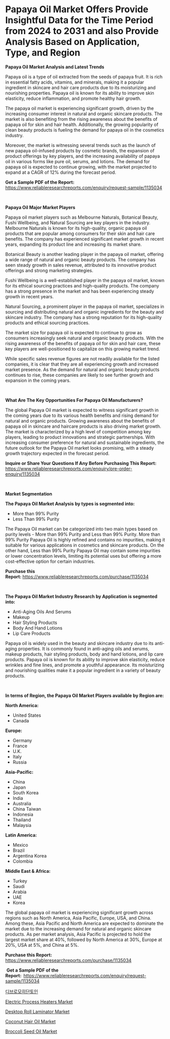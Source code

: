 <p><h1>Papaya Oil Market Offers Provide Insightful Data for the Time Period from 2024 to 2031 and also Provide Analysis Based on Application, Type, and Region</h1></p><p><strong>Papaya Oil Market Analysis and Latest Trends</strong></p>
<p><p>Papaya oil is a type of oil extracted from the seeds of papaya fruit. It is rich in essential fatty acids, vitamins, and minerals, making it a popular ingredient in skincare and hair care products due to its moisturizing and nourishing properties. Papaya oil is known for its ability to improve skin elasticity, reduce inflammation, and promote healthy hair growth.</p><p>The papaya oil market is experiencing significant growth, driven by the increasing consumer interest in natural and organic skincare products. The market is also benefiting from the rising awareness about the benefits of papaya oil for skin and hair health. Additionally, the growing popularity of clean beauty products is fueling the demand for papaya oil in the cosmetics industry.</p><p>Moreover, the market is witnessing several trends such as the launch of new papaya oil-infused products by cosmetic brands, the expansion of product offerings by key players, and the increasing availability of papaya oil in various forms like pure oil, serums, and lotions. The demand for papaya oil is expected to continue growing, with the market projected to expand at a CAGR of 12% during the forecast period.</p></p>
<p><strong>Get a Sample PDF of the Report:&nbsp;</strong> <a href="https://www.reliableresearchreports.com/enquiry/request-sample/1135034">https://www.reliableresearchreports.com/enquiry/request-sample/1135034</a></p>
<p>&nbsp;</p>
<p><strong>Papaya Oil Major Market Players</strong></p>
<p><p>Papaya oil market players such as Melbourne Naturals, Botanical Beauty, Fushi Wellbeing, and Natural Sourcing are key players in the industry. Melbourne Naturals is known for its high-quality, organic papaya oil products that are popular among consumers for their skin and hair care benefits. The company has experienced significant market growth in recent years, expanding its product line and increasing its market share.</p><p>Botanical Beauty is another leading player in the papaya oil market, offering a wide range of natural and organic beauty products. The company has seen steady growth in sales revenue, attributed to its innovative product offerings and strong marketing strategies. </p><p>Fushi Wellbeing is a well-established player in the papaya oil market, known for its ethical sourcing practices and high-quality products. The company has a strong presence in the market and has been experiencing steady growth in recent years.</p><p>Natural Sourcing, a prominent player in the papaya oil market, specializes in sourcing and distributing natural and organic ingredients for the beauty and skincare industry. The company has a strong reputation for its high-quality products and ethical sourcing practices.</p><p>The market size for papaya oil is expected to continue to grow as consumers increasingly seek natural and organic beauty products. With the rising awareness of the benefits of papaya oil for skin and hair care, these key players are well-positioned to capitalize on this growing market trend.</p><p>While specific sales revenue figures are not readily available for the listed companies, it is clear that they are all experiencing growth and increased market presence. As the demand for natural and organic beauty products continues to rise, these companies are likely to see further growth and expansion in the coming years.</p></p>
<p>&nbsp;</p>
<p><strong>What Are The Key Opportunities For Papaya Oil Manufacturers?</strong></p>
<p><p>The global Papaya Oil market is expected to witness significant growth in the coming years due to its various health benefits and rising demand for natural and organic products. Growing awareness about the benefits of papaya oil in skincare and haircare products is also driving market growth. The market is characterized by a high level of competition among key players, leading to product innovations and strategic partnerships. With increasing consumer preference for natural and sustainable ingredients, the future outlook for the Papaya Oil market looks promising, with a steady growth trajectory expected in the forecast period.</p></p>
<p><strong>Inquire or Share Your Questions If Any Before Purchasing This Report:</strong> <a href="https://www.reliableresearchreports.com/enquiry/pre-order-enquiry/1135034">https://www.reliableresearchreports.com/enquiry/pre-order-enquiry/1135034</a></p>
<p>&nbsp;</p>
<p><strong>Market Segmentation</strong></p>
<p><strong>The Papaya Oil Market Analysis by types is segmented into:</strong></p>
<p><ul><li>More than 99% Purity</li><li>Less Than 99% Purity</li></ul></p>
<p><p>The Papaya Oil market can be categorized into two main types based on purity levels - More than 99% Purity and Less than 99% Purity. More than 99% Purity Papaya Oil is highly refined and contains no impurities, making it suitable for various applications in cosmetics and skincare products. On the other hand, Less than 99% Purity Papaya Oil may contain some impurities or lower concentration levels, limiting its potential uses but offering a more cost-effective option for certain industries.</p></p>
<p><strong>Purchase this Report:&nbsp;</strong><a href="https://www.reliableresearchreports.com/purchase/1135034">https://www.reliableresearchreports.com/purchase/1135034</a></p>
<p>&nbsp;</p>
<p><strong>The Papaya Oil Market Industry Research by Application is segmented into:</strong></p>
<p><ul><li>Anti-Aging Oils And Serums</li><li>Makeup</li><li>Hair Styling Products</li><li>Body And Hand Lotions</li><li>Lip Care Products</li></ul></p>
<p><p>Papaya oil is widely used in the beauty and skincare industry due to its anti-aging properties. It is commonly found in anti-aging oils and serums, makeup products, hair styling products, body and hand lotions, and lip care products. Papaya oil is known for its ability to improve skin elasticity, reduce wrinkles and fine lines, and promote a youthful appearance. Its moisturizing and nourishing qualities make it a popular ingredient in a variety of beauty products.</p></p>
<p>&nbsp;</p>
<p><strong>In terms of Region, the Papaya Oil Market Players available by Region are:</strong></p>
<p>
    <p> <strong> North America: </strong>
        <ul>
            <li>United States</li>
            <li>Canada</li>
        </ul>
        </p> 
    <p> <strong> Europe: </strong>
        <ul>
            <li>Germany</li>
            <li>France</li>
            <li>U.K.</li>
            <li>Italy</li>
            <li>Russia</li>
        </ul>
        </p> 
    <p> <strong> Asia-Pacific: </strong>
        <ul>
            <li>China</li>
            <li>Japan</li>
            <li>South Korea</li>
            <li>India</li>
            <li>Australia</li>
            <li>China Taiwan</li>
            <li>Indonesia</li>
            <li>Thailand</li>
            <li>Malaysia</li>
        </ul>
        </p> 
    <p> <strong> Latin America: </strong>
        <ul>
            <li>Mexico</li>
            <li>Brazil</li>
            <li>Argentina Korea</li>
            <li>Colombia</li>
        </ul>
        </p> 
    <p> <strong> Middle East & Africa: </strong>
        <ul>
            <li>Turkey</li>
            <li>Saudi</li>
            <li>Arabia</li>
            <li>UAE</li>
            <li>Korea</li>
        </ul>
    </p>
    </p>
<p><p>The global papaya oil market is experiencing significant growth across regions such as North America, Asia Pacific, Europe, USA, and China. Among these, Asia Pacific and North America are expected to dominate the market due to the increasing demand for natural and organic skincare products. As per market analysis, Asia Pacific is projected to hold the largest market share at 40%, followed by North America at 30%, Europe at 20%, USA at 5%, and China at 5%.</p></p>
<p><strong>Purchase this Report: </strong><a href="https://www.reliableresearchreports.com/purchase/1135034">https://www.reliableresearchreports.com/purchase/1135034</a></p>
<p>&nbsp;<strong>Get a Sample PDF of the Report:&nbsp;&nbsp;</strong><a href="https://www.reliableresearchreports.com/enquiry/request-sample/1135034">https://www.reliableresearchreports.com/enquiry/request-sample/1135034</a></p>
<p><strong></strong></p>
<p><p><a href="https://medium.com/@pepo3k/%EB%8B%A4%EC%9D%B4%EB%B8%8C%EB%A1%9C%EB%AA%A8%ED%95%98%EC%9D%B4%EB%8D%B4%ED%86%A0%EC%9D%B8-%EC%8B%9C%EC%9E%A5-%EC%84%B1%EA%B3%B5%EC%A0%81%EC%9D%B8-%EB%B9%84%EC%A6%88%EB%8B%88%EC%8A%A4-%EC%A0%84%EB%9E%B5-%EC%98%88%EC%B8%A1-2031%EB%85%84%EA%B9%8C%EC%A7%80-95509978cf92">디브로모히단토인</a></p><p><a href="https://issuu.com/reportprime-2/docs/electric-process-heaters-market-size-2030.pptx">Electric Process Heaters Market</a></p><p><a href="https://issuu.com/reportprime-2/docs/desktop-roll-laminator-market-size-2030.pptx">Desktop Roll Laminator Market</a></p><p><a href="https://github.com/josesg55/Market-Research-Report-List-1/blob/main/coconut-hair-oil-market.md">Coconut Hair Oil Market</a></p><p><a href="https://github.com/mancsybtousav/Market-Research-Report-List-1/blob/main/broccoli-seed-oil-market.md">Broccoli Seed Oil Market</a></p></p>